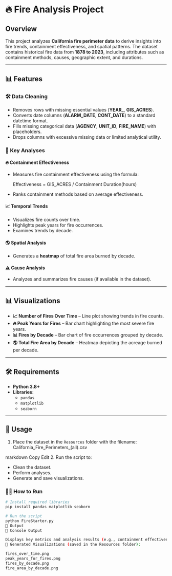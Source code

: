 # 🔥 Fire Analysis Project

## Overview  
This project analyzes **California fire perimeter data** to derive insights into fire trends, containment effectiveness, and spatial patterns. The dataset contains historical fire data from **1878 to 2023**, including attributes such as containment methods, causes, geographic extent, and durations.

---

## 📊 Features  

### 🛠 Data Cleaning  
- Removes rows with missing essential values (**YEAR_**, **GIS_ACRES**).  
- Converts date columns (**ALARM_DATE**, **CONT_DATE**) to a standard datetime format.  
- Fills missing categorical data (**AGENCY**, **UNIT_ID**, **FIRE_NAME**) with placeholders.  
- Drops columns with excessive missing data or limited analytical utility.  

### 🔎 Key Analyses  

#### **🔥 Containment Effectiveness**  
- Measures fire containment effectiveness using the formula:

  Effectiveness = GIS_ACRES / Containment Duration(hours)
    
- Ranks containment methods based on average effectiveness.  

#### **📈 Temporal Trends**  
- Visualizes fire counts over time.  
- Highlights peak years for fire occurrences.  
- Examines trends by decade.  

#### **🌎 Spatial Analysis**  
- Generates a **heatmap** of total fire area burned by decade.  

#### **⚠️ Cause Analysis**  
- Analyzes and summarizes fire causes (if available in the dataset).  

---

## 📊 Visualizations  

- **📈 Number of Fires Over Time** – Line plot showing trends in fire counts.  
- **🔥 Peak Years for Fires** – Bar chart highlighting the most severe fire years.  
- **📊 Fires by Decade** – Bar chart of fire occurrences grouped by decade.  
- **🌎 Total Fire Area by Decade** – Heatmap depicting the acreage burned per decade.  

---

## 🛠 Requirements  

- **Python 3.8+**  
- **Libraries:**  
  - `pandas`  
  - `matplotlib`  
  - `seaborn`  

---

## 🚀 Usage  

1. Place the dataset in the `Resources` folder with the filename:  
California_Fire_Perimeters_(all).csv

markdown
Copy
Edit
2. Run the script to:  
- Clean the dataset.  
- Perform analyses.  
- Generate and save visualizations.  

### 🏃‍♂️ How to Run  

```bash
# Install required libraries
pip install pandas matplotlib seaborn

# Run the script
python FireStarter.py
📂 Output
📌 Console Output

Displays key metrics and analysis results (e.g., containment effectiveness, fire causes).
📌 Generated Visualizations (saved in the Resources folder):

fires_over_time.png
peak_years_for_fires.png
fires_by_decade.png
fire_area_by_decade.png
